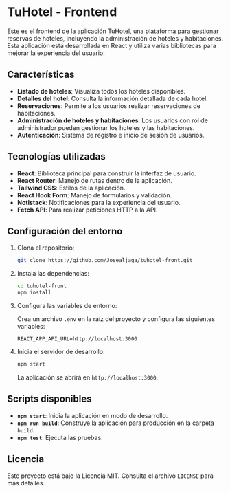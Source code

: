 # TuHotel - Frontend

Este es el frontend de la aplicación TuHotel, una plataforma para gestionar reservas de hoteles, incluyendo la administración de hoteles y habitaciones. Esta aplicación está desarrollada en React y utiliza varias bibliotecas para mejorar la experiencia del usuario.

## Características

- **Listado de hoteles**: Visualiza todos los hoteles disponibles.
- **Detalles del hotel**: Consulta la información detallada de cada hotel.
- **Reservaciones**: Permite a los usuarios realizar reservaciones de habitaciones.
- **Administración de hoteles y habitaciones**: Los usuarios con rol de administrador pueden gestionar los hoteles y las habitaciones.
- **Autenticación**: Sistema de registro e inicio de sesión de usuarios.
  
## Tecnologías utilizadas

- **React**: Biblioteca principal para construir la interfaz de usuario.
- **React Router**: Manejo de rutas dentro de la aplicación.
- **Tailwind CSS**: Estilos de la aplicación.
- **React Hook Form**: Manejo de formularios y validación.
- **Notistack**: Notificaciones para la experiencia del usuario.
- **Fetch API**: Para realizar peticiones HTTP a la API.

## Configuración del entorno

1. Clona el repositorio:

   ```bash
   git clone https://github.com/Josealjaga/tuhotel-front.git
   ```

2. Instala las dependencias:

   ```bash
   cd tuhotel-front
   npm install
   ```

3. Configura las variables de entorno:

   Crea un archivo `.env` en la raíz del proyecto y configura las siguientes variables:

   ```plaintext
   REACT_APP_API_URL=http://localhost:3000
   ```

4. Inicia el servidor de desarrollo:

   ```bash
   npm start
   ```

   La aplicación se abrirá en `http://localhost:3000`.

## Scripts disponibles

- **`npm start`**: Inicia la aplicación en modo de desarrollo.
- **`npm run build`**: Construye la aplicación para producción en la carpeta `build`.
- **`npm test`**: Ejecuta las pruebas.

## Licencia

Este proyecto está bajo la Licencia MIT. Consulta el archivo `LICENSE` para más detalles.
